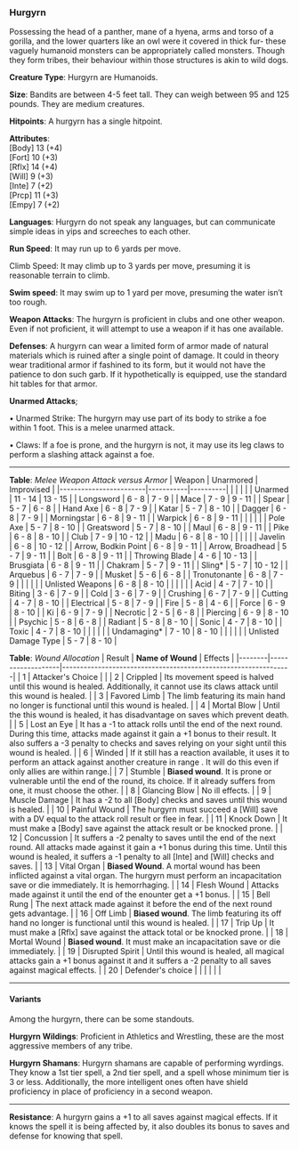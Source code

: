 ### Hurgyrn
Possessing the head of a panther, mane of a hyena, arms and torso of a gorilla, and the lower quarters like an owl were it covered in thick fur- these vaguely humanoid monsters can be appropriately called monsters. Though they form tribes, their behaviour within those structures is akin to wild dogs. 

**Creature Type**: Hurgyrn are Humanoids.

**Size**: Bandits are between 4-5 feet tall. They can weigh between 95 and 125 pounds. They are medium creatures.

**Hitpoints**: A hurgyrn has a single hitpoint.

**Attributes**:  
[Body] 13 (+4)  
[Fort] 10 (+3)  
[Rflx] 14 (+4)  
[Will] 9  (+3)  
[Inte] 7  (+2)  
[Prcp] 11 (+3)  
[Empy] 7  (+2)  

**Languages**: Hurgyrn do not speak any languages, but can communicate simple ideas in yips and screeches to each other.

**Run Speed**: It may run up to 6 yards per move.

Climb Speed: It may climb up to 3 yards per move, presuming it is reasonable terrain to climb.

**Swim speed**: It may swim up to 1 yard per move, presuming the water isn’t too rough.

**Weapon Attacks**: The hurgyrn is proficient in clubs and one other weapon. Even if not proficient, it will attempt to use a weapon if it has one available.

**Defenses**: A hurgyrn can wear a limited form of armor made of natural materials which is ruined after a single point of damage. It could in theory wear traditional armor if fashined to its form, but it would not have the patience to don such garb. If it hypothetically is equipped, use the standard hit tables for that armor.

**Unarmed Attacks**;

 • Unarmed Strike: The hurgyrn may use part of its body to strike a foe within 1 foot. This is a melee unarmed attack.

 • Claws: If a foe is prone, and the hurgyrn is not, it may use its leg claws to perform a slashing attack against a foe.

---------------------

**Table**: *Melee Weapon Attack versus Armor*
| Weapon                 | Unarmored | Improvised |
|------------------------|-----------|----------|
|                        |           |          |
| Unarmed                | 11 - 14   | 13 - 15  |
| Longsword              | 6 - 8     | 7 - 9   |
| Mace                   | 7 - 9     | 9 - 11  |
| Spear                  | 5 - 7     | 6 - 8   |
| Hand Axe               | 6 - 8     | 7 - 9   |
| Katar                  | 5 - 7     | 8 - 10   |
| Dagger                 | 6 - 8     | 7 - 9   |
| Morningstar            | 6 - 8     | 9 - 11  |
| Warpick                | 6 - 8     | 9 - 11   |
|                        |           |          |
| Pole Axe               | 5 - 7     | 8 - 10   |
| Greatsword             | 5 - 7     | 8 - 10   |
| Maul                   | 6 - 8     | 9 - 11   |
| Pike                   | 6 - 8     | 8 - 10    |
| Club                   | 7 - 9     | 10 - 12  |
| Madu                   | 6 - 8     | 8 - 10   |
|                        |           |          |
| Javelin                | 6 - 8     | 10 - 12   |
| Arrow, Bodkin Point    | 6 - 8     | 9 - 11   |
| Arrow, Broadhead       | 5 - 7     | 9 - 11   |
| Bolt                   | 6 - 8     | 9 - 11   |
| Throwing Blade         | 4 - 6     | 10 - 13  |
| Brusgiata              | 6 - 8     | 9 - 11   |
| Chakram                | 5 - 7     | 9 - 11   |
| Sling*                 | 5 - 7     | 10 - 12  |
| Arquebus               | 6 - 7     | 7 - 9   |
| Musket                 | 5 - 6     | 6 - 8   |
| Tronutonante           | 6 - 8     | 7 - 9   |
|                        |           |          |
| Unlisted Weapons       | 6 - 8     | 8 - 10   |
|                        |           |          |
| Acid                   | 4 - 7     | 7 - 10   |
| Biting                 | 3 - 6     | 7 - 9    |
| Cold                   | 3 - 6     | 7 - 9    |
| Crushing               | 6 - 7     | 7 - 9    |
| Cutting                | 4 - 7     | 8 - 10   |
| Electrical             | 5 - 8     | 7 - 9    |
| Fire                   | 5 - 8     | 4 - 6    |
| Force                  | 6 - 9     | 8 - 10   |
| Ki                     | 6 - 9     | 7 - 9    |
| Necrotic               | 2 - 5     | 6 - 8    |
| Piercing               | 6 - 9     | 8 - 10   |
| Psychic                | 5 - 8     | 6 - 8    |
| Radiant                | 5 - 8     | 8 - 10   |
| Sonic                  | 4 - 7     | 8 - 10   |
| Toxic                  | 4 - 7     | 8 - 10   |
|                        |           |          |
| Undamaging*            | 7 - 10    | 8 - 10   |
|                        |           |          |
| Unlisted Damage Type   | 5 - 7     | 8 - 10   |

**Table**: *Wound Allocation*
| Result | **Name of Wound** | Effects                                                        |
|--------|-------------------|----------------------------------------------------------------|
|   1    | Attacker's Choice |                                                                |
|   2    | Crippled          | Its movement speed is halved until this wound is healed. Additionally, it cannot use its claws attack until this wound is healed.      |
|   3    | Favored Limb      | The limb featuring its main hand no longer is functional until this wound is healed. |
|   4    | Mortal Blow       | Until the this wound is healed, it has disadvantage on saves which prevent death. |
|   5    | Lost an Eye       | It has a -1 to attack rolls until the end of the next round. During this time, attacks made against it gain a +1 bonus to their result. It also suffers a -3 penalty to checks and saves relying on your sight until this wound is healed. |
|   6    | Winded            | If it still has a reaction available, it uses it to perform an attack against another creature in range . It will do this even if only allies are within range.|
|   7    | Stumble | **Biased wound**. It is prone or vulnerable until the end of the round, its choice. If it already suffers from one, it must choose the other. |
|   8    | Glancing Blow     | No ill effects.                                     |
|   9    | Muscle Damage     | It has a -2 to all [Body] checks and saves until this wound is healed. |
|   10   | Painful Wound   | The hurgyrn must succeed a [Will] save with a DV equal to the attack roll result or flee in fear. |
|   11   | Knock Down | It must make a [Body] save against the attack result or be knocked prone. |
|   12   | Concussion | It suffers a -2 penalty to saves until the end of the next round. All attacks made against it gain a +1 bonus during this time. Until this wound is healed, it suffers a -1 penalty to all [Inte] and [Will] checks and saves. |
|   13   | Vital Organ | **Biased Wound**. A mortal wound has been inflicted against a vital organ. The hurgyrn must perform an incapacitation save or die immediately. It is hemorrhaging.  |
|   14   | Flesh Wound | Attacks made against it until the end of the enounter get a +1 bonus. |
|   15   | Bell Rung | The next attack made against it before the end of the next round gets advantage.  |
|   16   | Off Limb | **Biased wound**. The limb featuring its off hand no longer is functional until this wound is healed. |
|   17   | Trip Up           | It must make a [Rflx] save against the attack total or be knocked prone.                                  |
|   18   | Mortal Wound | **Biased wound**. It must make an incapacitation save or die immediately. |
|   19   | Disrupted Spirit | Until this wound is healed, all magical attacks gain a +1 bonus against it and it suffers a -2 penalty to all saves against magical effects. |
|   20   | Defender's choice |                                   |
|        |                                                |                                   |

-----

#### Variants
Among the hurgyrn, there can be some standouts.

**Hurgyrn Wildings**: Proficient in Athletics and Wrestling, these are the most aggressive members of any tribe.

**Hurgyrn Shamans**: Hurgyrn shamans are capable of performing wyrdings. They know a 1st tier spell, a 2nd tier spell, and a spell whose minimum tier is 3 or less. Additionally, the more intelligent ones often have shield proficiency in place of proficiency in a second weapon.

-----

**Resistance**: A hurgyrn gains a +1 to all saves against magical effects. If it knows the spell it is being affected by, it also doubles its bonus to saves and defense for knowing that spell.
